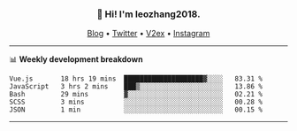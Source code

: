<h3 align="center">👋 Hi! I'm leozhang2018.</h3>
<p align="center">
  <a href="https://code.leozhang2018.me">Blog</a> •
  <a href="https://twitter.com/leozhang2018">Twitter</a> •
  <a href="https://www.v2ex.com/member/leozhang">V2ex</a> •
  <a href="https://www.instagram.com/leozhanghere">Instagram</a>
</p>

-------

📊 **Weekly development breakdown**
<!--START_SECTION:waka-->
```text
Vue.js       18 hrs 19 mins  ████████████████████▓░░░░   83.31 % 
JavaScript   3 hrs 2 mins    ███▒░░░░░░░░░░░░░░░░░░░░░   13.86 % 
Bash         29 mins         ▓░░░░░░░░░░░░░░░░░░░░░░░░   02.21 % 
SCSS         3 mins          ░░░░░░░░░░░░░░░░░░░░░░░░░   00.28 % 
JSON         1 min           ░░░░░░░░░░░░░░░░░░░░░░░░░   00.15 % 
```
<!--END_SECTION:waka-->
-------
